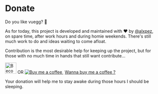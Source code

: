 # Donate

Do you like vuegg? :hatching_chick:

As for today, this project is developed and maintained with :heart: by [@alxpez](https://github.com/alxpez), on spare time, after work hours and during homie weekends. There's still much work to do and ideas waiting to come afloat.

Contribution is the most desirable help for keeping up the project, but for those with no much time in hands that still want contribute...

<a href="https://www.patreon.com/bePatron?u=10700791" target="_blank"><img src="https://c5.patreon.com/external/logo/become_a_patron_button@2x.png" alt="Become a Patron" style="height:37px;width:auto"/></a> OR <a class="bmc-button" target="_blank" href="https://www.buymeacoffee.com/alxpez">
  <img src="https://www.buymeacoffee.com/assets/img/BMC-btn-logo.svg" alt="Buy me a coffee">
  <span style="margin-left:5px">Wanna buy me a coffee ?</span>
</a>

Your donation will help me to stay awake during those hours I should be sleeping.
